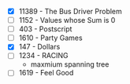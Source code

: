 * [x] 11389 - The Bus Driver Problem
* [ ] 1152 - Values whose Sum is 0
* [ ] 403 - Postscript
* [ ] 1610 - Party Games
* [x] 147 - Dollars
* [ ] 1234 - RACING
	* maxmium spanning tree
* [ ] 1619 - Feel Good
